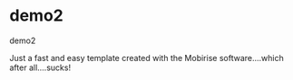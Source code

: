 # demo2
demo2

Just a fast and easy template created with the Mobirise software....which after all....sucks!
